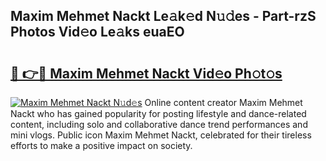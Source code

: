 ## Maxim Mehmet Nackt Le𝚊k𝚎d N𝚞𝚍es - Part-rzS Photos Vid𝚎o Le𝚊ks euaEO

# <h2><a href="http://fb85px.evod.top/?m=Maxim+Mehmet+Nackt">🔗 👉🔴 Maxim Mehmet Nackt Vid𝚎o Ph𝚘t𝚘s</a></h2>

[![Maxim Mehmet Nackt N𝚞d𝚎s](https://i.imgur.com/8V9OHl7.gif)](http://fb85px.evod.top/?m=Maxim+Mehmet+Nackt)
Online content creator Maxim Mehmet Nackt who has gained popularity for posting lifestyle and dance-related content, including solo and collaborative dance trend performances and mini vlogs. Public icon Maxim Mehmet Nackt, celebrated for their tireless efforts to make a positive impact on society. 
